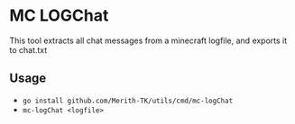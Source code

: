 # MC LOGChat

This tool extracts all chat messages from a minecraft logfile, and exports it to chat.txt

## Usage
- `go install github.com/Merith-TK/utils/cmd/mc-logChat`
- `mc-logChat <logfile>`
